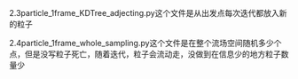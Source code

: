 2.3particle_1frame_KDTree_adjecting.py这个文件是从出发点每次迭代都放入新的粒子

2.4particle_1frame_whole_sampling.py这个文件是在整个流场空间随机多少个点，但是没写粒子死亡，随着迭代，粒子会流动走，没做到在信息少的地方粒子数量少
